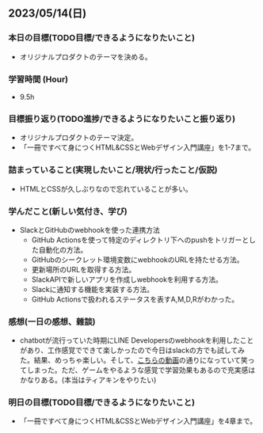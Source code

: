 ## 2023/05/14(日)

### 本日の目標(TODO目標/できるようになりたいこと)

- オリジナルプロダクトのテーマを決める。

### 学習時間 (Hour)

- 9.5h

### 目標振り返り(TODO進捗/できるようになりたいこと振り返り)

- オリジナルプロダクトのテーマ決定。
- 「一冊ですべて身につくHTML&CSSとWebデザイン入門講座」を1-7まで。

### 詰まっていること(実現したいこと/現状/行ったこと/仮説)

- HTMLとCSSが久しぶりなので忘れていることが多い。

### 学んだこと(新しい気付き、学び)

- SlackとGitHubのwebhookを使った連携方法
  - GitHub Actionsを使って特定のディレクトリ下へのpushをトリガーとした自動化の方法。
  - GitHubのシークレット環境変数にwebhookのURLを持たせる方法。
  - 更新場所のURLを取得する方法。
  - SlackAPIで新しいアプリを作成しwebhookを利用する方法。
  - Slackに通知する機能を実装する方法。
  - GitHub Actionsで扱われるステータスを表すA,M,D,Rがわかった。

### 感想(一日の感想、雜談)

- chatbotが流行っていた時期にLINE Developersのwebhookを利用したことがあり、工作感覚でできて楽しかったので今日はslackの方でも試してみた。結果、めっちゃ楽しい。そして、[こちらの動画](https://www.youtube.com/shorts/8e7aepbk-1E)の通りになっていて笑ってしまった。ただ、ゲームをやるような感覚で学習効果もあるので充実感はかなりある。(本当はティアキンをやりたい)

### 明日の目標(TODO目標/できるようになりたいこと)

- 「一冊ですべて身につくHTML&CSSとWebデザイン入門講座」を4章まで。
